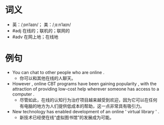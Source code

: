 # 词义
- 英：/ˌɒnˈlaɪn/； 美：/ˌɑːnˈlaɪn/
- #adj 在线的；联机的；联网的
- #adv 在网上地；在线地
# 例句
- You can chat to other people who are online .
	- 你可以和其他在线的人聊天。
- However , online CBT programs have been gaining popularity , with the attraction of providing low-cost help wherever someone has access to a computer .
	- 尽管如此，在线的认知行为治疗项目越来越受到欢迎，因为它可以在任何有电脑的地方为人们提供低成本的帮助，这一点非常具有吸引力。
- New technology has enabled development of an online ' virtual library ' .
	- 新技术已经使在线“虚拟图书馆”的发展成为可能。
